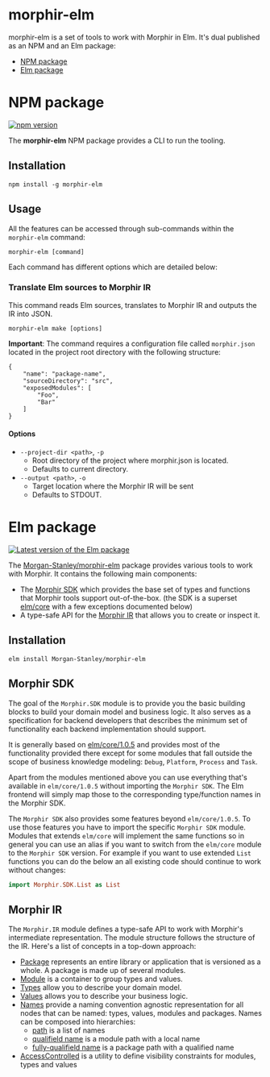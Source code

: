 # morphir-elm


morphir-elm is a set of tools to work with Morphir in Elm. It's dual published as an NPM and an Elm package:

- [NPM package](#npm-package)
- [Elm package](#elm-package)

# NPM package

[![npm version](https://badge.fury.io/js/morphir-elm.svg)](https://badge.fury.io/js/morphir-elm)
 
The **morphir-elm** NPM package provides a CLI to run the tooling. 

## Installation

```
npm install -g morphir-elm
```

## Usage

All the features can be accessed through sub-commands within the `morphir-elm` command:

```
morphir-elm [command]
```

Each command has different options which are detailed below:

### Translate Elm sources to Morphir IR

This command reads Elm sources, translates to Morphir IR and outputs the IR into JSON. 

```
morphir-elm make [options]
```

**Important**: The command requires a configuration file called `morphir.json` located in the project 
root directory with the following structure:

```
{
    "name": "package-name",
    "sourceDirectory": "src",
    "exposedModules": [
        "Foo",
        "Bar"
    ]
}
```

#### Options

- `--project-dir <path>`, `-p`
  - Root directory of the project where morphir.json is located. 
  - Defaults to current directory.
- `--output <path>`, `-o`
  - Target location where the Morphir IR will be sent
  - Defaults to STDOUT.

# Elm package

[![Latest version of the Elm package](https://reiner-dolp.github.io/elm-badges/Morgan-Stanley/morphir-elm/version.svg)](https://package.elm-lang.org/packages/Morgan-Stanley/morphir-elm/latest)

The [Morgan-Stanley/morphir-elm](https://package.elm-lang.org/packages/Morgan-Stanley/morphir-elm/latest) package 
provides various tools to work with Morphir. It contains the following main components:

- The [Morphir SDK](#morphir-sdk) which provides the base set of types and functions that Morphir tools support 
  out-of-the-box. (the SDK is a superset [elm/core](https://package.elm-lang.org/packages/elm/core/latest) with a few 
  exceptions documented below) 
- A type-safe API for the [Morphir IR](#morphir-ir) that allows you to create or inspect it.

## Installation

```
elm install Morgan-Stanley/morphir-elm
```

## Morphir SDK

The goal of the `Morphir.SDK` module is to provide you the basic building blocks to build your domain model and 
business logic. It also serves as a specification for backend developers that describes the minimum set of functionality 
each backend implementation should support.

It is generally based on [elm/core/1.0.5](https://package.elm-lang.org/packages/elm/core/1.0.5/) and provides most of 
the functionality provided there except for some modules that fall outside the scope of business knowledge modeling:
`Debug`, `Platform`, `Process` and `Task`.

Apart from the modules mentioned above you can use everything that's available in `elm/core/1.0.5` without importing 
the `Morphir SDK`. The Elm frontend will simply map those to the corresponding type/function names in the Morphir SDK.

The `Morphir SDK` also provides some features beyond `elm/core/1.0.5`. To use those features you have to import the 
specific `Morphir SDK` module. Modules that extends `elm/core` will implement the same functions so in general you can 
use an alias if you want to switch from the `elm/core` module to the `Morphir SDK` version. For example if you want to
use extended `List` functions you can do the below an all existing code should continue to work without changes:

```elm
import Morphir.SDK.List as List
```

## Morphir IR

The `Morphir.IR` module defines a type-safe API to work with Morphir's intermediate representation. The module 
structure follows the structure of the IR. Here's a list of concepts in a top-down approach:

- [Package](https://package.elm-lang.org/packages/Morgan-Stanley/morphir-elm/latest/Morphir-IR-Package) represents an
  entire library or application that is versioned as a whole. A package is made up of several modules.
- [Module](https://package.elm-lang.org/packages/Morgan-Stanley/morphir-elm/latest/Morphir-IR-Module) is a container
  to group types and values.
- [Types](https://package.elm-lang.org/packages/Morgan-Stanley/morphir-elm/latest/Morphir-IR-Type) allow you to describe
  your domain model.
- [Values](https://package.elm-lang.org/packages/Morgan-Stanley/morphir-elm/latest/Morphir-IR-Value) allows you to 
  describe your business logic.
- [Names](https://package.elm-lang.org/packages/Morgan-Stanley/morphir-elm/latest/Morphir-IR-Name) provide a naming 
  convention agnostic representation for all nodes that can be named: types, values, modules and packages. Names can be 
  composed into hierarchies:
  - [path](https://package.elm-lang.org/packages/Morgan-Stanley/morphir-elm/latest/Morphir-IR-Path) is a list of names     
  - [qualifield name](https://package.elm-lang.org/packages/Morgan-Stanley/morphir-elm/latest/Morphir-IR-QName) is a module path with a local name
  - [fully-qualifield name](https://package.elm-lang.org/packages/Morgan-Stanley/morphir-elm/latest/Morphir-IR-FQName) is a package path with a qualified name
- [AccessControlled](https://package.elm-lang.org/packages/Morgan-Stanley/morphir-elm/latest/Morphir-IR-AccessControlled) 
  is a utility to define visibility constraints for modules, types and values  